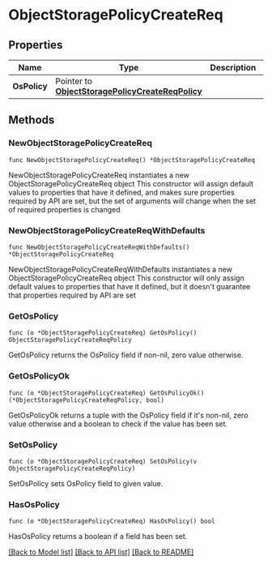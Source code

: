 # ObjectStoragePolicyCreateReq

## Properties

Name | Type | Description | Notes
------------ | ------------- | ------------- | -------------
**OsPolicy** | Pointer to [**ObjectStoragePolicyCreateReqPolicy**](ObjectStoragePolicyCreateReqPolicy.md) |  | [optional] 

## Methods

### NewObjectStoragePolicyCreateReq

`func NewObjectStoragePolicyCreateReq() *ObjectStoragePolicyCreateReq`

NewObjectStoragePolicyCreateReq instantiates a new ObjectStoragePolicyCreateReq object
This constructor will assign default values to properties that have it defined,
and makes sure properties required by API are set, but the set of arguments
will change when the set of required properties is changed

### NewObjectStoragePolicyCreateReqWithDefaults

`func NewObjectStoragePolicyCreateReqWithDefaults() *ObjectStoragePolicyCreateReq`

NewObjectStoragePolicyCreateReqWithDefaults instantiates a new ObjectStoragePolicyCreateReq object
This constructor will only assign default values to properties that have it defined,
but it doesn't guarantee that properties required by API are set

### GetOsPolicy

`func (o *ObjectStoragePolicyCreateReq) GetOsPolicy() ObjectStoragePolicyCreateReqPolicy`

GetOsPolicy returns the OsPolicy field if non-nil, zero value otherwise.

### GetOsPolicyOk

`func (o *ObjectStoragePolicyCreateReq) GetOsPolicyOk() (*ObjectStoragePolicyCreateReqPolicy, bool)`

GetOsPolicyOk returns a tuple with the OsPolicy field if it's non-nil, zero value otherwise
and a boolean to check if the value has been set.

### SetOsPolicy

`func (o *ObjectStoragePolicyCreateReq) SetOsPolicy(v ObjectStoragePolicyCreateReqPolicy)`

SetOsPolicy sets OsPolicy field to given value.

### HasOsPolicy

`func (o *ObjectStoragePolicyCreateReq) HasOsPolicy() bool`

HasOsPolicy returns a boolean if a field has been set.


[[Back to Model list]](../README.md#documentation-for-models) [[Back to API list]](../README.md#documentation-for-api-endpoints) [[Back to README]](../README.md)


